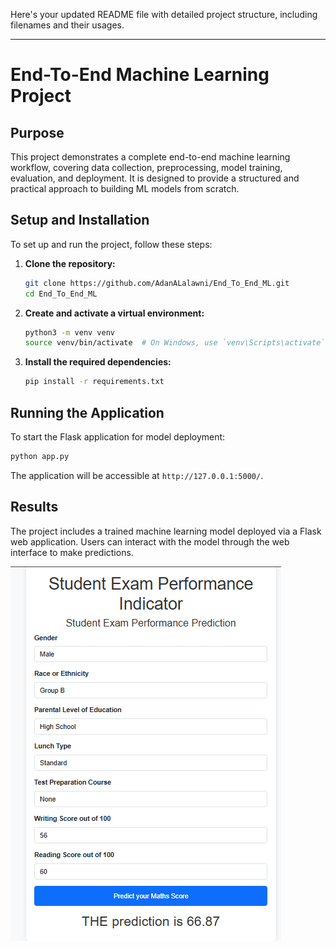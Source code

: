 Here's your updated README file with detailed project structure, including filenames and their usages.  

---

# End-To-End Machine Learning Project

## Purpose

This project demonstrates a complete end-to-end machine learning workflow, covering data collection, preprocessing, model training, evaluation, and deployment. It is designed to provide a structured and practical approach to building ML models from scratch.
 
## Setup and Installation

To set up and run the project, follow these steps:

1. **Clone the repository:**

   ```bash
   git clone https://github.com/AdanALalawni/End_To_End_ML.git
   cd End_To_End_ML
   ```

2. **Create and activate a virtual environment:**

   ```bash
   python3 -m venv venv
   source venv/bin/activate  # On Windows, use `venv\Scripts\activate`
   ```

3. **Install the required dependencies:**

   ```bash
   pip install -r requirements.txt
   ```

## Running the Application

To start the Flask application for model deployment:

```bash
python app.py
```

The application will be accessible at `http://127.0.0.1:5000/`.

## Results

The project includes a trained machine learning model deployed via a Flask web application. Users can interact with the model through the web interface to make predictions.

![Application Screenshot](https://github.com/AdanALalawni/End_To_End_ML/blob/main/asserts/Screenshot%20.png)

